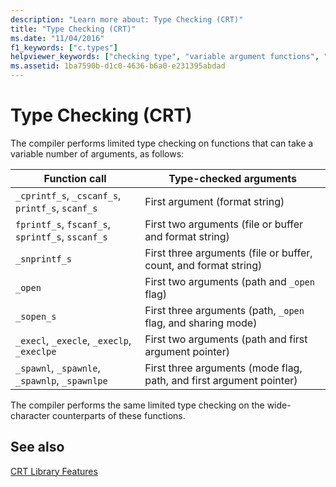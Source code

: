 ```yaml
---
description: "Learn more about: Type Checking (CRT)"
title: "Type Checking (CRT)"
ms.date: "11/04/2016"
f1_keywords: ["c.types"]
helpviewer_keywords: ["checking type", "variable argument functions", "type checking"]
ms.assetid: 1ba7590b-d1c0-4636-b6a0-e231395abdad
---
```

# Type Checking (CRT)

The compiler performs limited type checking on functions that can take a variable number of arguments, as follows:

|Function call|Type-checked arguments|
|-------------------|-----------------------------|
|`_cprintf_s`, `_cscanf_s`, `printf_s`, `scanf_s`|First argument (format string)|
|`fprintf_s`, `fscanf_s`, `sprintf_s`, `sscanf_s`|First two arguments (file or buffer and format string)|
|`_snprintf_s`|First three arguments (file or buffer, count, and format string)|
|`_open`|First two arguments (path and `_open` flag)|
|`_sopen_s`|First three arguments (path, `_open` flag, and sharing mode)|
|`_execl`, `_execle`, `_execlp`, `_execlpe`|First two arguments (path and first argument pointer)|
|`_spawnl`, `_spawnle`, `_spawnlp`, `_spawnlpe`|First three arguments (mode flag, path, and first argument pointer)|

The compiler performs the same limited type checking on the wide-character counterparts of these functions.

## See also

[CRT Library Features](../c-runtime-library/crt-library-features.md)
